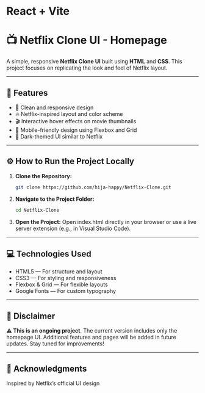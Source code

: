 
# React + Vite

# 📺 Netflix Clone UI - Homepage

A simple, responsive **Netflix Clone UI** built using **HTML** and **CSS**. This project focuses on replicating the look and feel of Netflix layout.

---
## 🚀 Features

- 🎨 Clean and responsive design
- 🔥 Netflix-inspired layout and color scheme
- 🎬 Interactive hover effects on movie thumbnails
- 📱 Mobile-friendly design using Flexbox and Grid
- 🌙 Dark-themed UI similar to Netflix

---

## ⚙️ How to Run the Project Locally

1. **Clone the Repository:**
   ```bash
   git clone https://github.com/hija-happy/Netflix-Clone.git
    ```

2. **Navigate to the Project Folder:**
   ```bash
   cd Netflix-Clone
    ```

3. **Open the Project:**
   Open index.html directly in your browser or use a live server extension (e.g., in Visual Studio Code).

---

## 💻 Technologies Used
- HTML5 — For structure and layout
- CSS3 — For styling and responsiveness
- Flexbox & Grid — For flexible layouts
- Google Fonts — For custom typography

---

## 🚧 Disclaimer
**⚠️ This is an ongoing project**.
The current version includes only the homepage UI. Additional features and pages will be added in future updates. Stay tuned for improvements!

---

## 🙌 Acknowledgments
Inspired by Netflix’s official UI design
